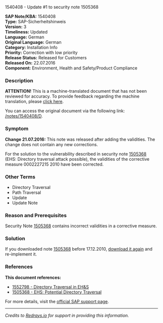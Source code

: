 1540408 - Update #1 to security note 1505368

**SAP Note/KBA:** 1540408  
**Type:** SAP-Sicherheitshinweis  
**Version:** 3  
**Timeliness:** Updated  
**Language:** German  
**Original Language:** German  
**Category:** Installation Info  
**Priority:** Correction with low priority  
**Release Status:** Released for Customers  
**Released On:** 22.07.2016  
**Component:** Environment, Health and Safety/Product Compliance

### Description
**ATTENTION!** This is a machine-translated document that has not been reviewed for accuracy. To provide feedback regarding the machine translation, please [click here](https://sapinsights.eu.qualtrics.com/jfe/form/SV_6nI2C1MOwEviVQG?NoteNumber=1540408&TargetLanguage=EN&Component=EHS-SAF&SourceLanguage=DE&Priority=04&DocumentType=SAP-Note).

You can access the original document via the following link: [/notes/1540408/D](https://me.sap.com/notes/1540408/D).

### Symptom
**Change 21.07.2016:** This note was released after adding the validities. The change does not contain any new corrections.

For the solution to the vulnerability described in security note [1505368](https://me.sap.com/notes/1505368/D) (EHS: Directory traversal attack possible), the validities of the corrective measure 0002227215 2010 have been corrected.

### Other Terms
- Directory Traversal  
- Path Traversal  
- Update  
- Update Note

### Reason and Prerequisites
Security Note [1505368](https://me.sap.com/notes/1505368/D) contains incorrect validities in a corrective measure.

### Solution
If you downloaded note [1505368](https://me.sap.com/notes/1505368/D) before 17.12.2010, [download it again](https://notesdownloads.sap.com/note/0040000017150442017) and re-implement it.

### References
**This document references:**
- [1552798 - Directory Traversal in EH&S](https://me.sap.com/notes/1552798)
- [1505368 - EHS: Potential Directory Traversal](https://me.sap.com/notes/1505368)

For more details, visit the [official SAP support page](https://me.sap.com/notes/1540408).

---

*Credits to [Redrays.io](https://redrays.io) for support in providing this information.*
